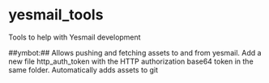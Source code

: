 yesmail_tools
=============

Tools to help with Yesmail development

##ymbot:##
	Allows pushing and fetching assets to and from yesmail.
	Add a new file http_auth_token with the HTTP authorization base64 token in the same folder.
	Automatically adds assets to git


